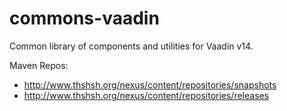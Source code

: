 # commons-vaadin

Common library of components and utilities for Vaadin v14. 

Maven Repos:
* http://www.thshsh.org/nexus/content/repositories/snapshots
* http://www.thshsh.org/nexus/content/repositories/releases